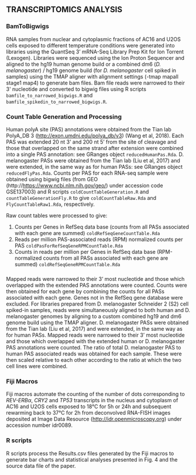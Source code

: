 ## TRANSCRIPTOMICS ANALYSIS
### BamToBigwigs
RNA samples from nuclear and cytoplasmic fractions of AC16 and U2OS cells exposed to different temperature conditions were generated into libraries using the QuantSeq 3’ mRNA-Seq Library Prep Kit for Ion Torrent (Lexogen). Libraries were sequenced using the Ion Proton Sequencer and aligned to the hg19 human genome build or a combined dm6 (*D. melanogaster*) / hg19 genome build (for *D. melanogaster* cell spiked in samples) using the TMAP aligner with alignment settings (-tmap mapall stage1 map4) to generate bam files. Bam file reads were narrowed to their 3' nucleotide and converted to bigwig files using R scripts `bamfile_to_narrowed_bigwigs.R` and `bamfile_spikedin_to_narrowed_bigwigs.R`.

### Count Table Generation and Processing
Human polyA site (PAS) annotations were obtained from the Tian lab PolyA_DB 3 (http://exon.umdnj.edu/polya_db/v3) (Wang et al, 2018). Each PAS was extended 20 nt 3’ and 200 nt 5’ from the site of cleavage and those that overlapped on the same strand after extension were combined into a single PAS annotation: see GRanges object `reducedHumanPas.Rda`. 
D. melanogaster PASs were obtained from the Tian lab (Liu et al, 2017) and were extended, in the same way as for human PASs: see GRanges object `reducedFlyPas.Rda`.
Counts per PAS for each RNA-seq sample were obtained using bigwig files (from GEO (http://https://www.ncbi.nlm.nih.gov/geo/) under accession code GSE137003) and R scripts `coldCountTableGeneration.R` and `countTableGenerationFly.R` to give `coldCountTableRaw.Rda` and `FlyCountTableRaw1.Rda`, respectively.

Raw count tables were processed to give:
1) Counts per Genes in RefSeq data base (counts from all PASs associated with each gene are summed) `coldRefSeqGeneCountTable.Rda`
2) Reads per million PAS-associated reads (RPM) normalized counts per PAS `coldPasForRefSeqGeneRPMCountTable.Rda`
3) Counts in reads per million per Genes in RefSeq data base (RPM-normalized counts from all PASs associated with each gene are summed) `coldRefSeqGeneRPMCountTable.Rda`



### 


Mapped reads were narrowed to their 3’ most nucleotide and those which overlapped with the extended PAS annotations were counted. Counts were then obtained for each gene by combining the counts for all PASs associated with each gene. Genes not in the RefSeq gene database were excluded.
For libraries prepared from D. melanogaster Schneider 2 (S2) cell spiked-in samples, reads were simultaneously aligned to both human and D. melanogaster genomes by aligning to a custom combined hg19 and dm6 genome build using the TMAP aligner. D. melanogaster PASs were obtained from the Tian lab (Liu et al, 2017) and were extended, in the same way as for human PASs. Mapped reads were narrowed to their 3’ most nucleotide and those which overlapped with the extended human or D. melanogaster PAS annotations were counted. The ratio of total D. melanogaster PAS to human PAS associated reads was obtained for each sample. These were then scaled relative to each other according to the ratio at which the two cell lines were combined.


### Fiji Macros

Fiji macros automate the counting of the number of dots corresponding to *REV-ERBα*, *CRY2* and *TP53* transcripts in the nucleus and cytoplasm of AC16 and U2OS cells exposed to 18°C for 5h or 24h and subsequent rewarming back to 37°C for 2h from deconvolved RNA-FISH images deposited at Image Data Resource (http://idr.openmicroscopy.org) under accession number idr0089.

### R scripts

R scripts process the Results.csv files generated by the Fiji macros to generate bar charts and statistical analyses presented in Fig. 4 and the source data file of the paper.

